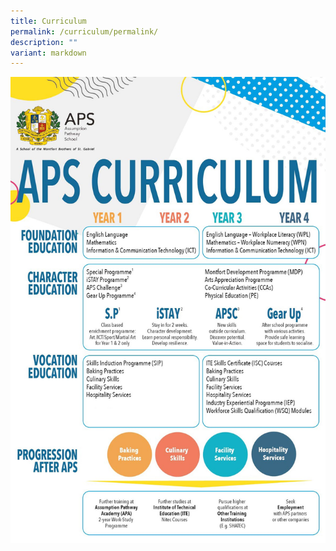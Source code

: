 ```yaml
---
title: Curriculum
permalink: /curriculum/permalink/
description: ""
variant: markdown
---
```

![](/images/Curriculum/APS_Curriculum_2024.jpg)